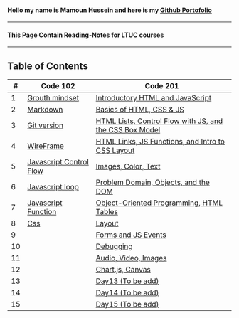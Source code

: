 #### Hello my name is Mamoun Hussein and here is my  [Github Portofolio](https://github.com/mamoon100) 
------
#### This Page Contain Reading-Notes for LTUC courses 
--------------
## Table of Contents


| # 	| Code 102 	| Code 201 	|
|---	|----------	|----------	|
|1| [Grouth mindset](./Code-102/Grouth.md)| [Introductory HTML and JavaScript](./Code-201/class-01.md) |
|2| [Markdown](./Code-102/markdown.md)| [Basics of HTML, CSS & JS](./Code-201/class-02.md) |
|3| [Git version](./Code-102/git.md) | [HTML Lists, Control Flow with JS, and the CSS Box Model](./Code-201/class-03.md) |
|4| [WireFrame](./Code-102/wireframe.md) | [HTML Links, JS Functions, and Intro to CSS Layout](./Code-201/class-04.md) |
|5| [Javascript Control Flow](./Code-102/javascript.md) | [Images, Color, Text](./Code-201/class-05.md) |
|6| [Javascript loop](./Code-102/loop.md) | [Problem Domain, Objects, and the DOM](./Code-201/class-06.md) |
|7| [Javascript Function](./Code-102/function.md) | [Object-Oriented Programming, HTML Tables](./Code-201/class-07.md) |
|8| [Css](./Code-102/Css.md) | [Layout](./Code-201/class-08.md) |
|9|  | [Forms and JS Events](./Code-201/class-09.md) |
|10|  | [Debugging](./Code-201/class-10.md) |
|11|  | [Audio, Video, Images](./Code-201/class-11.md) |
|12|  | [Chart.js, Canvas](./Code-201/class-12.md) |
|13|  | [Day13 (To be add)]() |
|14|  | [Day14 (To be add)]() |
|15|  | [Day15 (To be add)]() |
